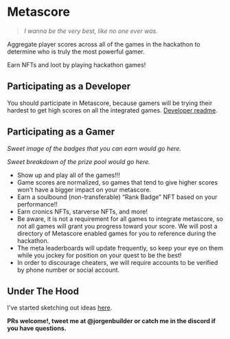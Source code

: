 # Metascore

> *I wanna be the very best, like no one ever was.* 

Aggregate player scores across all of the games in the hackathon to determine who is truly the most powerful gamer.

Earn NFTs and loot by playing hackathon games!

## Participating as a Developer

You should participate in Metascore, because gamers will be trying their hardest to get high scores on all the integrated games. [Developer readme](./developers.md).

## Participating as a Gamer

*Sweet image of the badges that you can earn would go here.*

*Sweet breakdown of the prize pool would go here.*

- Show up and play all of the games!!!
- Game scores are normalized, so games that tend to give higher scores won't have a bigger impact on your metascore.
- Earn a soulbound (non-transferable) “Rank Badge” NFT based on your performance!!
- Earn cronics NFTs, starverse NFTs, and more!
- Be aware, it is not a requirement for all games to integrate metascore, so not all games will grant you progress toward your score. We will post a directory of Metascore enabled games for you to reference during the hackathon.
- The meta leaderboards will update frequently, so keep your eye on them while you jockey for position on your quest to be the best!
- In order to discourage cheaters, we will require accounts to be verified by phone number or social account.

## Under The Hood

I've started sketching out ideas [here](./technical.md).

**PRs welcome!, tweet me at @jorgenbuilder or catch me in the discord if you have questions.** 
